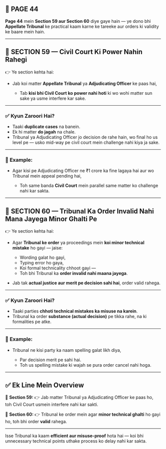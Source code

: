 ## 📄 **PAGE 44**

**Page 44** mein **Section 59 aur Section 60** diye gaye hain — ye dono bhi **Appellate Tribunal** ke practical kaam karne ke tareeke aur orders ki validity ke baare mein hain.

---

## 🔹 **SECTION 59 — Civil Court Ki Power Nahin Rahegi**

👉 Ye section kehta hai:

* Jab koi matter **Appellate Tribunal** ya **Adjudicating Officer** ke paas hai,

  * Tab **kisi bhi Civil Court ko power nahi hoti** ki wo wohi matter sun sake ya usme interfere kar sake.

---

### ✅ **Kyun Zaroori Hai?**

* Taaki **duplicate cases** na banein.
* Ek hi matter **do jagah** na chale.
* Tribunal ya Adjudicating Officer jo decision de rahe hain, wo final ho us level pe — usko mid-way pe civil court mein challenge nahi kiya ja sake.

---

### 🧩 **Example:**

* Agar kisi pe Adjudicating Officer ne ₹1 crore ka fine lagaya hai aur wo Tribunal mein appeal pending hai,

  * Toh same banda **Civil Court** mein parallel same matter ko challenge nahi kar sakta.

---

## 🔹 **SECTION 60 — Tribunal Ka Order Invalid Nahi Mana Jayega Minor Ghalti Pe**

👉 Ye section kehta hai:

* Agar **Tribunal ke order** ya proceedings mein **koi minor technical mistake** ho gayi — jaise:

  * Wording galat ho gayi,
  * Typing error ho gaya,
  * Koi formal technicality chhoot gayi —
  * Toh bhi Tribunal ka **order invalid nahi maana jayega**.

* Jab tak **actual justice aur merit pe decision sahi hai**, order valid rahega.

---

### ✅ **Kyun Zaroori Hai?**

* Taaki parties **chhoti technical mistakes ka misuse na karein**.
* Tribunal ka order **substance (actual decision)** pe tikka rahe, na ki formalities pe atke.

---

### 🧩 **Example:**

* Tribunal ne kisi party ka naam spelling galat likh diya,

  * Par decision merit pe sahi hai.
  * Toh us spelling mistake ki wajah se pura order cancel nahi hoga.

---

## ✅ **Ek Line Mein Overview**

📌 **Section 59:**
👉 Jab matter Tribunal ya Adjudicating Officer ke paas ho, toh Civil Court usmein interfere nahi kar sakti.

📌 **Section 60:**
👉 Tribunal ke order mein agar **minor technical ghalti** ho gayi ho, toh bhi order **valid** rahega.

---

Isse Tribunal ka kaam **efficient aur misuse-proof** hota hai — koi bhi unnecessary technical points uthake process ko delay nahi kar sakta.

